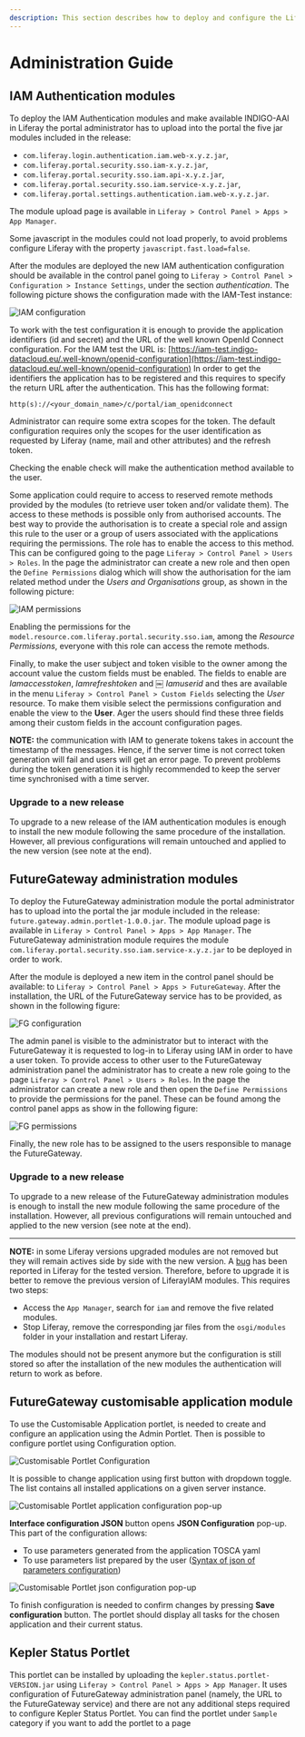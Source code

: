 ```yaml
---
description: This section describes how to deploy and configure the Liferay plugins for INDIGO-DataCloud services.
---
```


# Administration Guide

## IAM Authentication modules

To deploy the IAM Authentication modules and make available INDIGO-AAI in Liferay the portal administrator has to upload into the portal
the five jar modules included in the release:

- `com.liferay.login.authentication.iam.web-x.y.z.jar`,
- `com.liferay.portal.security.sso.iam-x.y.z.jar`,
- `com.liferay.portal.security.sso.iam.api-x.y.z.jar`,
- `com.liferay.portal.security.sso.iam.service-x.y.z.jar`,
- `com.liferay.portal.settings.authentication.iam.web-x.y.z.jar`.

The module upload page is available in `Liferay > Control Panel > Apps > App Manager`.

Some javascript in the modules could not load properly, to avoid problems configure Liferay with the property `javascript.fast.load=false`. 

After the modules are deployed the new IAM authentication configuration should be available in the control panel going
to `Liferay > Control Panel > Configuration > Instance Settings`, under the section *authentication*. The following picture
shows the configuration made with the IAM-Test instance:

![IAM configuration](img/iamConf.png)

To work with the test configuration it is enough to provide the application identifiers (id and secret) and
the URL of the well known OpenId Connect configuration. For the IAM test the URL is:
[https://iam-test.indigo-datacloud.eu/.well-known/openid-configuration](https://iam-test.indigo-datacloud.eu/.well-known/openid-configuration)
In order to get the identifiers the application has to be registered and this requires to specify the return URL after the
authentication. This has the following format:

    http(s)://<your_domain_name>/c/portal/iam_openidconnect


Administrator can require some extra scopes for the token. The default configuration requires only the scopes for the user
identification as requested by Liferay (name, mail and other attributes) and the refresh token.

Checking the enable check will make the authentication method available to the user.

Some application could require to access to reserved remote methods provided by the modules (to retrieve user token and/or
validate them). The access to these methods is possible only from authorised accounts.
The best way to provide the authorisation is to create a special role and assign this rule to the user or a group of users
associated with the applications requiring the permissions. The role has to enable the access
to this method. This can be configured going to the page `Liferay > Control Panel > Users > Roles`. In the page the administrator
can create a new role and then open the `Define Permissions` dialog which will show the authorisation for the iam related method
under the *Users and Organisations* group, as shown in the following picture:

![IAM permissions](img/permissions.png)

Enabling the permissions for the `model.resource.com.liferay.portal.security.sso.iam`, among the *Resource Permissions*,
everyone with this role can access the remote methods.

Finally, to make the user subject and token visible to the owner among the account value the custom fields must be enabled. The fields
to enable are *Iamaccesstoken*, *Iamrefreshtoken* and ￼	*Iamuserid* and thes are available in the menu `Liferay > Control Panel > Custom Fields`
selecting the *User* resource. To make them visible select the permissions configuration and enable the view to the **User**. Ager the
users should find these three fields among their custom fields in the account configuration pages.


**NOTE:** the communication with IAM to generate tokens takes in account the timestamp of the messages. Hence, if the server time is not correct
token generation will fail and users will get an error page. To prevent problems during the token generation it is highly recommended to keep the
server time synchronised with a time server.


### Upgrade to a new release

To upgrade to a new release of the IAM authentication modules is enough to install the new module following the same procedure of the installation.
However, all previous configurations will remain untouched and applied to the new version (see note at the end).




## FutureGateway administration modules

To deploy the FutureGateway administration module the portal administrator has to upload into the portal
the jar module included in the release: `future.gateway.admin.portlet-1.0.0.jar`. The module upload page is
available in `Liferay > Control Panel > Apps > App Manager`. The FutureGateway administration module requires
the module `com.liferay.portal.security.sso.iam.service-x.y.z.jar` to be deployed in order to work.

After the module is deployed a new item in the control panel should be available:
to `Liferay > Control Panel > Apps > FutureGateway`. After the installation, the URL of the FutureGateway
service has to be provided, as shown in the following figure:

![FG configuration](img/FGNew.png)


The admin panel is visible to the administrator but to interact with the FutureGateway it is requested to log-in to Liferay
using IAM in order to have a user token. To provide access to other user to the FutureGateway administration panel the administrator
has to create a new role going to the page `Liferay > Control Panel > Users > Roles`. In the page the administrator
can create a new role and then open the `Define Permissions` to provide the permissions for the panel. These can be found among the
control panel apps as show in the following figure:

![FG permissions](img/FGpermissions.png)

Finally, the new role has to be assigned to the users responsible to manage the FutureGateway.


### Upgrade to a new release

To upgrade to a new release of the FutureGateway administration modules is enough to install the new module following the same procedure
of the installation.
However, all previous configurations will remain untouched and applied to the new version (see note at the end).


------------------------------

**NOTE:** in some Liferay versions upgraded modules are not removed but they will remain actives side by side with the new version.
A [bug](https://issues.liferay.com/browse/LPS-68275) has been reported in Liferay for the tested version. Therefore, before to
upgrade it is better to remove the previous version of LiferayIAM modules. This requires two steps:

* Access the `App Manager`, search for `iam` and remove the five related modules.
* Stop Liferay, remove the corresponding jar files from the `osgi/modules` folder in your installation and restart Liferay.

The modules should not be present anymore but the configuration is still stored so after the installation of the new modules the authentication
will return to work as before.

## FutureGateway customisable application module
To use the Customisable Application portlet, is needed to create and configure an application using the Admin Portlet. Then is possible to configure portlet using Configuration option.

![Customisable Portlet Configuration](img/ca-portlet-config.png)

It is possible to change application using first button with dropdown toggle. The list contains all installed applications on a given server instance.

![Customisable Portlet application configuration pop-up](img/ca-portlet-app-config.png)

**Interface configuration JSON** button opens **JSON Configuration** pop-up. This part of the configuration allows:

* To use parameters generated from the application TOSCA yaml  
* To use parameters list prepared by the user ([Syntax of json of parameters configuration](https://github.com/indigo-dc/LiferayPlugIns/tree/master/future-gateway-customisable-application-portlet))

![Customisable Portlet json configuration pop-up](img/ca-portlet-json-config.png)

To finish configuration is needed to confirm changes by pressing **Save configuration** button. The portlet should display all tasks for the chosen application and their current status.


## Kepler Status Portlet

This portlet can be installed by uploading the `kepler.status.portlet-VERSION.jar` using `Liferay > Control Panel > Apps > App Manager`. It uses configuration of FutureGateway administration panel (namely, the URL to the FutureGateway service) and there are not any additional steps required to configure Kepler Status Portlet. You can find the portlet under `Sample` category if you want to add the portlet to a page
